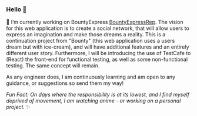 ### Hello 👋

🔭 I’m currently working on BountyExpress [BountyExpressRep](https://github.com/sunny-lee3/bountyExpress-Front.git). The vision for this web application is to create a social network, that will allow users to express an imagination and make those dreams a reality. This is a continuation project from "Bounty" (this web application uses a users dream but with ice-cream), and will have additional features and an entirely different user story. Furthermore, I will be introducing the use of TestCafe to (React) the front-end for functional testing, as well as some non-functional testing. The same concept will remain. 

As any engineer does, I am continuously learning and am open to any guidance, or suggestions so send them my way! 


*Fun Fact: On days where the responsibility is at its lowest, and I find myself deprived of movement, I am watching anime - or working on a personal project.* ✨


<!--
**sunny-lee3/sunny-lee3** is a ✨ _special_ ✨ repository because its `README.md` (this file) appears on your GitHub profile.

Here are some ideas to get you started:

- 🔭 I’m currently working on ...
- 🌱 I’m currently learning ...
- 👯 I’m looking to collaborate on ...
- 🤔 I’m looking for help with ...
- 💬 Ask me about ...
- 📫 How to reach me: ...
- 😄 Pronouns: ...
- ⚡ Fun fact: ...
-->

